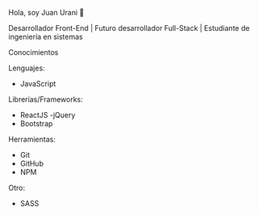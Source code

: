 Hola, soy Juan Urani 👋

Desarrollador Front-End | Futuro desarrollador Full-Stack | Estudiante de ingeniería en sistemas

Conocimientos

Lenguajes:
- JavaScript

Librerías/Frameworks:
- ReactJS
-jQuery
- Bootstrap

Herramientas:
- Git
- GitHub
- NPM

Otro:
- SASS
